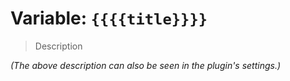 # Variable: `{{{{title}}}}`

> Description

_(The above description can also be seen in the plugin's settings.)_